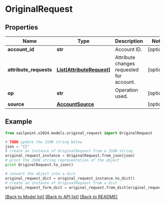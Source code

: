 # OriginalRequest


## Properties

Name | Type | Description | Notes
------------ | ------------- | ------------- | -------------
**account_id** | **str** | Account ID. | [optional] 
**attribute_requests** | [**List[AttributeRequest]**](AttributeRequest.md) | Attribute changes requested for account. | [optional] 
**op** | **str** | Operation used. | [optional] 
**source** | [**AccountSource**](AccountSource.md) |  | [optional] 

## Example

```python
from sailpoint.v2024.models.original_request import OriginalRequest

# TODO update the JSON string below
json = "{}"
# create an instance of OriginalRequest from a JSON string
original_request_instance = OriginalRequest.from_json(json)
# print the JSON string representation of the object
print OriginalRequest.to_json()

# convert the object into a dict
original_request_dict = original_request_instance.to_dict()
# create an instance of OriginalRequest from a dict
original_request_form_dict = original_request.from_dict(original_request_dict)
```
[[Back to Model list]](../README.md#documentation-for-models) [[Back to API list]](../README.md#documentation-for-api-endpoints) [[Back to README]](../README.md)


